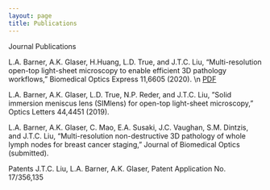 ```yaml
---
layout: page
title: Publications
---
```


Journal Publications

L.A. Barner, A.K. Glaser, H.Huang, L.D. True, and J.T.C. Liu, “Multi-resolution open-top light-sheet microscopy to enable efficient 3D pathology workflows,” Biomedical Optics Express 11,6605 (2020). \n
<a href="https://www.osapublishing.org/DirectPDFAccess/0703889C-5343-47B6-815E8976F63AE809_441825/boe-11-11-6605.pdf?da=1&id=441825&seq=0&mobile=no">PDF</a>

L.A. Barner, A.K. Glaser, L.D. True, N.P. Reder, and J.T.C. Liu, ”Solid immersion meniscus lens (SIMlens) for open-top light-sheet microscopy,” Optics Letters 44,4451 (2019).

L.A. Barner, A.K. Glaser, C. Mao, E.A. Susaki, J.C. Vaughan, S.M. Dintzis, and J.T.C. Liu, “Multi-resolution non-destructive 3D pathology of whole lymph nodes for breast cancer staging,” Journal of Biomedical Optics (submitted).

Patents
J.T.C. Liu, L.A. Barner, A.K. Glaser, Patent Application No. 17/356,135
